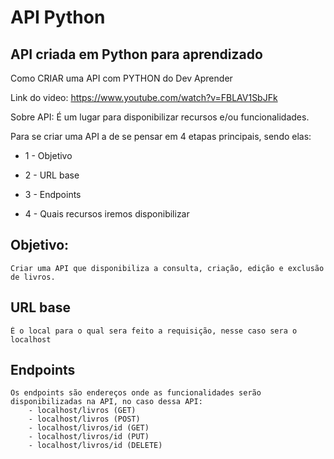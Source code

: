 # API Python

## API criada em Python para aprendizado


Como CRIAR uma API com PYTHON do Dev Aprender

Link do video: https://www.youtube.com/watch?v=FBLAV1SbJFk

Sobre API: É um lugar para disponibilizar recursos e/ou funcionalidades.

Para se criar uma API a de se pensar em 4 etapas principais, sendo elas:

- 1 - Objetivo

- 2 - URL base

- 3 - Endpoints

- 4 - Quais recursos iremos disponibilizar


## Objetivo:
```
Criar uma API que disponibiliza a consulta, criação, edição e exclusão de livros.
```

## URL base

```
É o local para o qual sera feito a requisição, nesse caso sera o localhost
```

## Endpoints

```
Os endpoints são endereços onde as funcionalidades serão disponibilizadas na API, no caso dessa API:
    - localhost/livros (GET)
    - localhost/livros (POST)
    - localhost/livros/id (GET)
    - localhost/livros/id (PUT)
    - localhost/livros/id (DELETE)
```